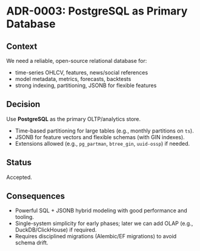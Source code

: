 # ADR-0003: PostgreSQL as Primary Database

## Context
We need a reliable, open-source relational database for:
- time-series OHLCV, features, news/social references
- model metadata, metrics, forecasts, backtests
- strong indexing, partitioning, JSONB for flexible features

## Decision
Use **PostgreSQL** as the primary OLTP/analytics store.
- Time-based partitioning for large tables (e.g., monthly partitions on `ts`).
- JSONB for feature vectors and flexible schemas (with GIN indexes).
- Extensions allowed (e.g., `pg_partman`, `btree_gin`, `uuid-ossp`) if needed.

## Status
Accepted.

## Consequences
- Powerful SQL + JSONB hybrid modeling with good performance and tooling.
- Single-system simplicity for early phases; later we can add OLAP (e.g., DuckDB/ClickHouse) if required.
- Requires disciplined migrations (Alembic/EF migrations) to avoid schema drift.
